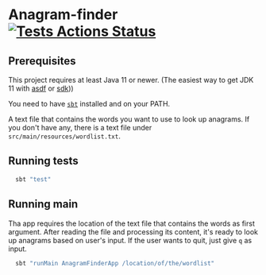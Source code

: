 # Anagram-finder [![Tests Actions Status](https://github.com/lkonya/anagram-finder/workflows/CI/badge.svg)](https://github.com/lkonya/anagram-finder/actions)

## Prerequisites
This project requires at least Java 11 or newer. (The easiest way to get JDK 11 with [asdf](https://asdf-vm.com/#/core-manage-asdf) or [sdk](https://sdkman.io/install)))

You need to have [`sbt`](https://www.scala-sbt.org/download.html) installed and on your PATH.

A text file that contains the words you want to use to look up anagrams. 
If you don't have any, there is a text file under `src/main/resources/wordlist.txt`.

## Running tests
```scala
  sbt "test"
```

## Running main
Tha app requires the location of the text file that contains the words as first argument.
After reading the file and processing its content, it's ready to look up anagrams based on user's input.
If the user wants to quit, just give `q` as input.
```scala
  sbt "runMain AnagramFinderApp /location/of/the/wordlist"
```